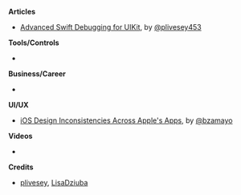 **Articles**

* [Advanced Swift Debugging for UIKit](https://blog.superhuman.com/advanced-swift-debugging-for-uikit-e154d1c28aaf), by [@plivesey453](https://twitter.com/plivesey453)

**Tools/Controls**

* 

**Business/Career**

* 

**UI/UX**

* [iOS Design Inconsistencies Across Apple's Apps](http://benjaminmayo.co.uk/ios-11-design-inconsistencies), by [@bzamayo](https://twitter.com/bzamayo)

**Videos**

* 

**Credits**

* [plivesey](https://github.com/plivesey), [LisaDziuba](https://github.com/lisadziuba)
